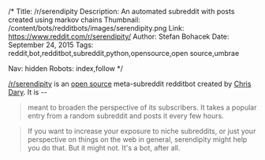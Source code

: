 /*
Title: /r/serendipity
Description: An automated subreddit with posts created using markov chains
Thumbnail: /content/bots/redditbots/images/serendipity.png
Link: https://www.reddit.com/r/serendipity/
Author: Stefan Bohacek
Date: September 24, 2015
Tags: reddit,bot,redditbot,subreddit,python,opensource,open source,umbrae

Nav: hidden
Robots: index,follow
*/

[/r/serendipity](https://www.reddit.com/r/serendipity/) is an [open source](https://github.com/umbrae/Serendipity) meta-subreddit redditbot created by [Chris Dary](https://twitter.com/chrisdary). It is --

> meant to broaden the perspective of its subscribers. It takes a popular entry from a random subreddit and posts it every few hours.

> If you want to increase your exposure to niche subreddits, or just your perspective on things on the web in general, serendipity might help you do that. But it might not. It's a bot, after all.
